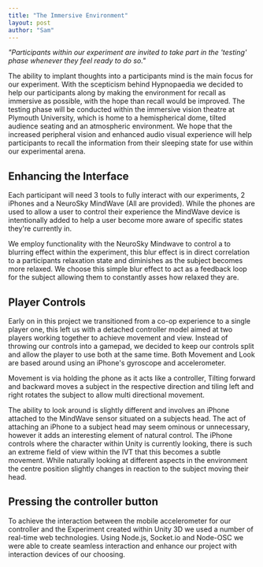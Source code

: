 ```yaml
---
title: "The Immersive Environment"
layout: post
author: "Sam"
---
```


*"Participants within our experiment are invited to take part in the 'testing' phase whenever they feel ready to do so."*

The ability to implant thoughts into a participants mind is the main focus for our experiment. With the scepticism behind Hypnopaedia we decided to help our participants along by making the environment for recall as immersive as possible, with the hope than recall would be improved. The testing phase will be conducted within the immersive vision theatre at Plymouth University, which is home to a hemispherical dome, tilted audience seating and an atmospheric environment. We hope that the increased peripheral vision and enhanced audio visual experience will help participants to recall the information from their sleeping state for use within our experimental arena. 

## Enhancing the Interface

Each participant will need 3 tools to fully interact with our experiments, 2 iPhones and a NeuroSky MindWave (All are provided). While the phones are used to allow a user to control their experience the MindWave device is intentionally added to help a user become more aware of specific states they're currently in.

We employ functionality with the NeuroSky Mindwave to control a to blurring effect within the experiment, this blur effect is in direct correlation to a participants relaxation state and diminishes as the subject becomes more relaxed. We choose this simple blur effect to act as a feedback loop for the subject allowing them to constantly asses how relaxed they are.

## Player Controls

Early on in this project we transitioned from a co-op experience to a single player one, this left us with a detached controller  model aimed at two players working together to achieve movement and view. Instead of throwing our controls into a gamepad, we decided to keep our controls split and allow the player to use both at the same time. Both Movement and Look are based around using an iPhone's gyroscope and accelerometer. 

Movement is via holding the phone as it acts like a controller, Tilting forward and backward moves a subject in the respective direction and tiling left and right rotates the subject to allow multi directional movement.

The ability to look around is slightly different and involves an iPhone attached to the MindWave sensor situated on a subjects head. The act of attaching an iPhone to a subject head may seem ominous or unnecessary, however it adds an interesting element of natural control. The iPhone controls where the character within Unity is currently looking, there is such an extreme field of view within the IVT that this becomes a subtle movement. While naturally looking at different aspects in the environment the centre position slightly changes in reaction to the subject moving their head.

## Pressing the controller button

To achieve the interaction between the mobile accelerometer for our controller and the Experiment created within Unity 3D we used a number of real-time web technologies. Using Node.js, Socket.io and Node-OSC we were able to create seamless interaction and enhance our project with interaction devices of our choosing. 
 




